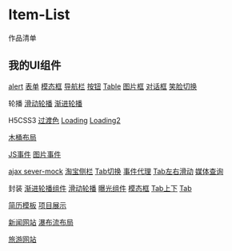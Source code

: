 # Item-List
作品清单

## 我的UI组件
[alert](https://hungeraibin.github.io/demos/work/BFC/task10-1.html)
[表单](https://hungeraibin.github.io/demos/work/BFC/task10-2.html)
[模态框](https://hungeraibin.github.io/demos/work/BFC/task10-3.html)
[导航栏](https://hungeraibin.github.io/demos/work/BFC/task10-4.html)
[按钮](https://hungeraibin.github.io/demos/work/CSS8/duty_8-2.html)
[Table](https://hungeraibin.github.io/demos/work/CSS8/duty_8-3.html)
[图片框](https://hungeraibin.github.io/demos/work/CSS8/duty_8-5.html)
[对话框](https://hungeraibin.github.io/demos/work/before/bubble.html)
[笑脸切换](https://hungeraibin.github.io/demos/work/before/smile.html)

轮播
[滑动轮播](https://hungeraibin.github.io/demos/work/Carousel/Carousel.html#)
[渐进轮播](https://hungeraibin.github.io/demos/work/Carousel/fade-carousel.html)

H5CSS3
[过渡色](https://github.com/hungeraibin/demos/blob/master/work/HTML5CSS3/demo0.html)
[Loading](https://hungeraibin.github.io/demos/work/HTML5CSS3/demo1.html)
[Loading2](https://hungeraibin.github.io/demos/work/HTML5CSS3/demo2.html)

[木桶布局](https://hungeraibin.github.io/demos/work/barrellayout/barrel.html)


[JS事件](https://hungeraibin.github.io/demos/work/event/event2.html)
[图片事件](https://hungeraibin.github.io/demos/work/event/event3-1.html)

[ajax sever-mock](https://hungeraibin.github.io/demos/work/j-ajax/index.html)
[淘宝侧栏](https://hungeraibin.github.io/demos/work/jQuery/task1.html)
[Tab切换](https://hungeraibin.github.io/demos/work/jQuery/task2.html)
[事件代理](https://hungeraibin.github.io/demos/work/jQuery/task3.html)
[Tab左右滑动](https://hungeraibin.github.io/demos/work/jQuery/tab-slideLR.html)
[媒体查询](https://hungeraibin.github.io/demos/work/mediaQuery/media.html)

封装
[渐进轮播组件](https://hungeraibin.github.io/demos/work/moudle/carousel-fade.html)
[滑动轮播](https://hungeraibin.github.io/demos/work/moudle/carousel.html)
[曝光组件](https://hungeraibin.github.io/demos/work/moudle/exposure.html)
[模态框](https://hungeraibin.github.io/demos/work/moudle/modal.html)
[Tab上下](https://hungeraibin.github.io/demos/work/moudle/tab-slide.html)
[Tab](https://hungeraibin.github.io/demos/work/moudle/tab.html)

[简历模板](https://hungeraibin.github.io/demos/work/resume/resume.html)
[项目展示](https://hungeraibin.github.io/demos/work/resume/project.html)

[新闻网站](https://hungeraibin.github.io/demos/work/waterfall/news.html)
[瀑布流布局](https://hungeraibin.github.io/demos/work/waterfall/waterfall.html)

[旅游网站](https://hungeraibin.github.io/demos/work/www/index.html)





